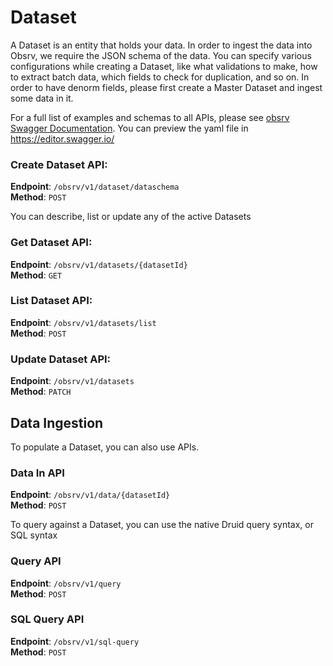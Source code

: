 # Dataset 
A Dataset is an entity that holds your data. In order to ingest the data into Obsrv, we require the JSON schema of the data. 
You can specify various configurations while creating a Dataset, like what validations to make, how to extract batch data, which fields to check for duplication, and so on. In order to have denorm fields, please first create a Master Dataset and ingest some data in it.

For a full list of examples and schemas to all APIs, please see [obsrv Swagger Documentation](https://github.com/Sunbird-Obsrv/obsrv-api-service/blob/main/swagger-doc/openapi.yaml).
You can preview the yaml file in https://editor.swagger.io/

### Create Dataset API:
**Endpoint**: `/obsrv/v1/dataset/dataschema`  
**Method**: `POST`  

You can describe, list or update any of the active Datasets  
### Get Dataset API:
**Endpoint**: `/obsrv/v1/datasets/{datasetId}`  
**Method**: `GET`  
### List Dataset API:
**Endpoint**: `/obsrv/v1/datasets/list`  
**Method**: `POST`  
### Update Dataset API:
**Endpoint**: `/obsrv/v1/datasets`  
**Method**: `PATCH`  

## Data Ingestion
To populate a Dataset, you can also use APIs.
### Data In API
**Endpoint**: `/obsrv/v1/data/{datasetId}`  
**Method**: `POST`  

To query against a Dataset, you can use the native Druid query syntax, or SQL syntax
### Query API
**Endpoint**: `/obsrv/v1/query`  
**Method**: `POST`  
### SQL Query API
**Endpoint**: `/obsrv/v1/sql-query`  
**Method**: `POST`  